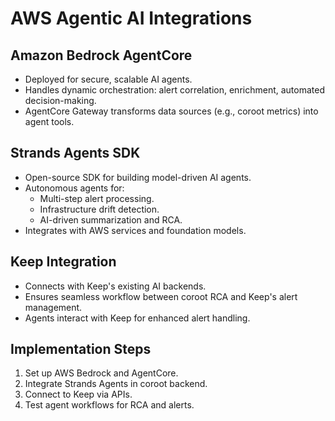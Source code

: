 # AWS Agentic AI Integrations

## Amazon Bedrock AgentCore
- Deployed for secure, scalable AI agents.
- Handles dynamic orchestration: alert correlation, enrichment, automated decision-making.
- AgentCore Gateway transforms data sources (e.g., coroot metrics) into agent tools.

## Strands Agents SDK
- Open-source SDK for building model-driven AI agents.
- Autonomous agents for:
  - Multi-step alert processing.
  - Infrastructure drift detection.
  - AI-driven summarization and RCA.
- Integrates with AWS services and foundation models.

## Keep Integration
- Connects with Keep's existing AI backends.
- Ensures seamless workflow between coroot RCA and Keep's alert management.
- Agents interact with Keep for enhanced alert handling.

## Implementation Steps
1. Set up AWS Bedrock and AgentCore.
2. Integrate Strands Agents in coroot backend.
3. Connect to Keep via APIs.
4. Test agent workflows for RCA and alerts.